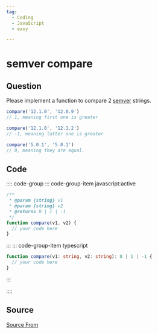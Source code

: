 ```yaml
---
tag:
  - Coding
  - JavaScript
  - easy

---
```

  
# semver compare

## Question
Please implement a function to compare 2 [semver](https://semver.org/) strings.

```js
compare('12.1.0', '12.0.9')
// 1, meaning first one is greater

compare('12.1.0', '12.1.2')
// -1, meaning latter one is greater

compare('5.0.1', '5.0.1')
// 0, meaning they are equal.
```

## Code
:::: code-group
::: code-group-item javascript:active
```javascript
/**
 * @param {string} v1
 * @param {string} v2
 * @returns 0 | 1 | -1
 */
function compare(v1, v2) {
  // your code here
}
```
:::
    ::: code-group-item typescript
```typescript
function compare(v1: string, v2: string): 0 | 1 | -1 {
  // your code here
}
```
:::
    
::::



##  Source
[Source From](https://bigfrontend.dev/problem/semver-compare)

  